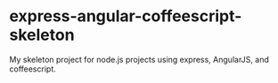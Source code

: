 express-angular-coffeescript-skeleton
=============================

My skeleton project for node.js projects using express, AngularJS, and coffeescript.
